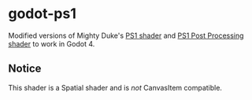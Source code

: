 # godot-ps1

Modified versions of Mighty Duke's [PS1 shader](https://godotshaders.com/shader/ps1-shader/) and [PS1 Post Processing shader](https://godotshaders.com/shader/ps1-post-processing/) to work in Godot 4.

## Notice
This shader is a Spatial shader and is *not* CanvasItem compatible.